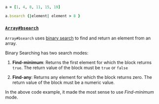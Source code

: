 
```ruby
a = [1, 4, 8, 11, 15, 19]

a.bsearch {|element| element > 8 }
```

### [`Array#bsearch`](https://docs.ruby-lang.org/en/3.1/Array.html#method-i-bsearch)

`Array#bsearch` uses [binary search](https://docs.ruby-lang.org/en/3.1/bsearch_rdoc.html) to find and return an element from an array.

Binary Searching has two search modes:

1. **Find-minimum**: Returns the first element for which the block returns `true`. The return value of the block must be `true` or `false`
   
2. **Find-any**: Returns any element for which the block returns zero. The return value of the block must be a numeric value.

In the above code example, it made the most sense to use *Find-minimum* mode.